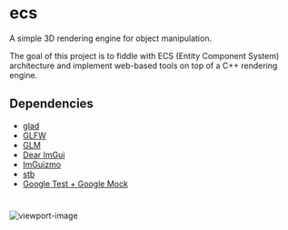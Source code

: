 # ecs
A simple 3D rendering engine for object manipulation.

The goal of this project is to fiddle with ECS (Entity Component System) architecture and implement web-based tools on top of a C++ rendering engine.

## Dependencies
- [glad](https://github.com/Dav1dde/glad)
- [GLFW](https://github.com/glfw/glfw)
- [GLM](https://github.com/g-truc/glm)
- [Dear ImGui](https://github.com/ocornut/imgui)
- [ImGuizmo](https://github.com/CedricGuillemet/ImGuizmo)
- [stb](https://github.com/nothings/stb)
- [Google Test + Google Mock](https://github.com/google/googletest)

#
![viewport-image](./data/viewport.png)

